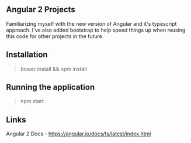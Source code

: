 Angular 2 Projects
-------------------

Familiarizing myself with the new version of Angular and it's typescript approach.
I've also added bootstrap to help speed things up when reusing this code for other projects in the future.

Installation
-------------

> bower install && npm install

Running the application
------------------------

> npm start

Links
-----

Angular 2 Docs - https://angular.io/docs/ts/latest/index.html
